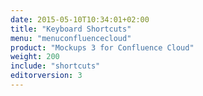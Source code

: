 ```yaml
---
date: 2015-05-10T10:34:01+02:00
title: "Keyboard Shortcuts"
menu: "menuconfluencecloud" 
product: "Mockups 3 for Confluence Cloud"
weight: 200
include: "shortcuts"
editorversion: 3
---
```

